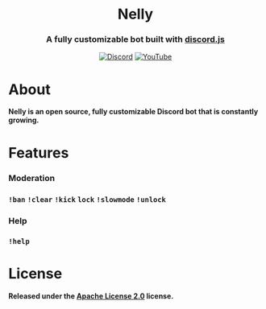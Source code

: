 <h1 align="center">
  <br>
  Nelly
  <br>
</h1>

<h3 align=center>A fully customizable bot built with <a href=https://github.com/discordjs/discord.js>discord.js</a></h3>


<div align=center>


[![Discord](https://img.shields.io/discord/792957761494712360.svg?label=&logo=discord&logoColor=ffffff&color=7389D8&labelColor=6A7EC2)](https://discord.gg/qrJU8amZFz) [![YouTube](https://img.shields.io/badge/YouTube⠀-FF0000?style=flat&logo=youtube&logoColor)](https://www.youtube.com/channel/UCoeP9FXbTZ6h-szYe12hFJw)

</div>
</p>


# About

**Nelly is an open source, fully customizable Discord bot that is constantly growing.**


# Features 
### **Moderation**
### `!ban`  `!clear`  `!kick`  `lock`  `!slowmode`  `!unlock`

### **Help** 
### `!help`

# License 

**Released under the [Apache License 2.0](https://github.com/Hozwe/Nelly/blob/main/LICENSE) license.**
